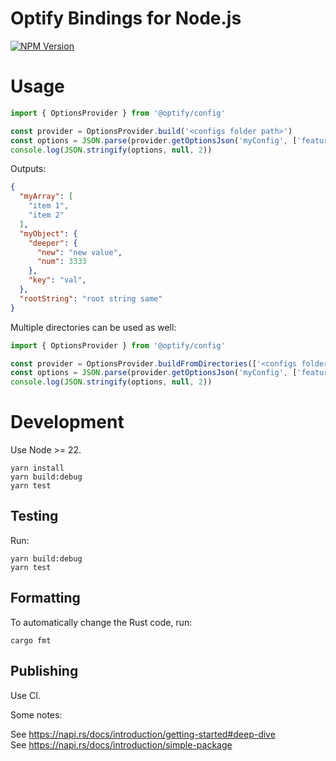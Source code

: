 # Optify Bindings for Node.js
[![NPM Version](https://img.shields.io/npm/v/%40optify%2Fconfig?color=bc3433)](https://www.npmjs.com/package/@optify/config)

# Usage

```TypeScript
import { OptionsProvider } from '@optify/config'

const provider = OptionsProvider.build('<configs folder path>')
const options = JSON.parse(provider.getOptionsJson('myConfig', ['feature_A', 'feature_B']))
console.log(JSON.stringify(options, null, 2))
```

Outputs:
```JSON
{
  "myArray": [
    "item 1",
    "item 2"
  ],
  "myObject": {
    "deeper": {
      "new": "new value",
      "num": 3333
    },
    "key": "val",
  },
  "rootString": "root string same"
}
```

Multiple directories can be used as well:

```TypeScript
import { OptionsProvider } from '@optify/config'

const provider = OptionsProvider.buildFromDirectories(['<configs folder path>', '<another folder path>'])
const options = JSON.parse(provider.getOptionsJson('myConfig', ['feature_A', 'feature_B']))
console.log(JSON.stringify(options, null, 2))
```

# Development

Use Node >= 22.

```Shell
yarn install
yarn build:debug
yarn test
```

## Testing

Run:
```shell
yarn build:debug
yarn test
```

## Formatting

To automatically change the Rust code, run:
```shell
cargo fmt
```

## Publishing

Use CI.

Some notes:

See https://napi.rs/docs/introduction/getting-started#deep-dive \
See https://napi.rs/docs/introduction/simple-package
